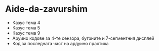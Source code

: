 # Aide-da-zavurshim

- Казус тема 4
- Казус тема 5
- Казус тема 9
- Аруино кодове за 4-те сензора, бутоните и 7-сегментния дисплей
- Код за последната част на ардуино практика
